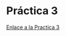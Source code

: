 # Práctica 3
[Enlace a la Practica 3](http://socratesfrontend.260mb.net/Practica-3/index.html "Enlace a la Practica 3")